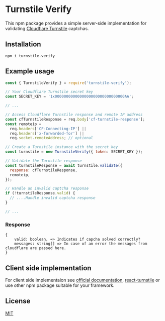# Turnstile Verify

This npm package provides a simple server-side implementation for validating [Cloudflare Turnstile](https://challenges.cloudflare.com/) captchas.

## Installation

```shell
npm i turnstile-verify
```

## Example usage

```javascript
const { TurnstileVerify } = require('turnstile-verify');

// Your Cloudflare Turnstile secret key
const SECRET_KEY = '1x0000000000000000000000000000000AA';

// ...

// Access Cloudflare Turnstile response and remote IP address
const cfTurnstileResponse = req.body['cf-turnstile-response'];
const remoteip =
  req.headers['CF-Connecting-IP'] ||
  req.headers['x-forwarded-for'] ||
  req.socket.remoteAddress; // optional

// Create a Turnstile instance with the secret key
const turnstile = new TurnstileVerify({ token: SECRET_KEY });

// Validate the Turnstile response
const turnstileResponse = await turnstile.validate({
  response: cfTurnstileResponse,
  remoteip,
});

// Handle an invalid captcha response
if (!turnstileResponse.valid) {
  // ....Handle invalid captcha response
}

// ...
```

### Response

```
{
    valid: boolean, => Indicates if capcha solved correctly?
    messages: string[] => In case of an error the messages from cloudflare are passed here.
}
```

## Client side implementation

For client side implementaion see [official documentation](https://developers.cloudflare.com/turnstile/get-started/client-side-rendering/), [react-turnstile](https://www.npmjs.com/package/react-turnstile) or use other npm package suitable for your framework.

## License

[MIT](https://choosealicense.com/licenses/mit/)
